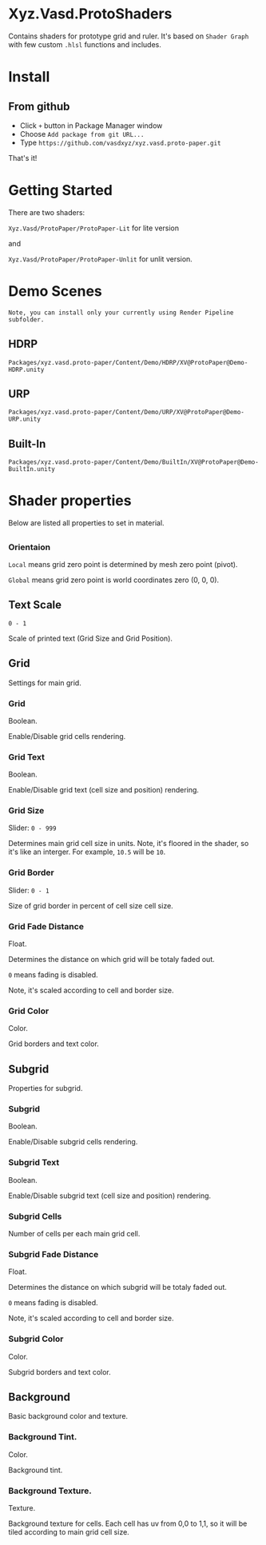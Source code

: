 # Xyz.Vasd.ProtoShaders
Contains shaders for prototype grid and ruler.
It's based on `Shader Graph` with few custom `.hlsl` functions and includes.

# Install
## From github

- Click `+` button in Package Manager window
- Choose `Add package from git URL...`
- Type `https://github.com/vasdxyz/xyz.vasd.proto-paper.git`

That's it!

# Getting Started
There are two shaders:

`Xyz.Vasd/ProtoPaper/ProtoPaper-Lit` for lite version

and 

`Xyz.Vasd/ProtoPaper/ProtoPaper-Unlit` for unlit version.

# Demo Scenes
```
Note, you can install only your currently using Render Pipeline subfolder.
```
## HDRP
`Packages/xyz.vasd.proto-paper/Content/Demo/HDRP/XV@ProtoPaper@Demo-HDRP.unity`

## URP
`Packages/xyz.vasd.proto-paper/Content/Demo/URP/XV@ProtoPaper@Demo-URP.unity`

## Built-In
`Packages/xyz.vasd.proto-paper/Content/Demo/BuiltIn/XV@ProtoPaper@Demo-BuiltIn.unity`

# Shader properties
Below are listed all properties to set in material.

##
### Orientaion
`Local` means grid zero point is determined by mesh zero point (pivot).

`Global` means grid zero point is world coordinates zero (0, 0, 0).

## Text Scale
`0 - 1`

Scale of printed text (Grid Size and Grid Position).

## Grid
Settings for main grid.

### Grid
Boolean.

Enable/Disable grid cells rendering.

### Grid Text
Boolean.

Enable/Disable grid text (cell size and position) rendering.

### Grid Size
Slider: `0 - 999`

Determines main grid cell size in units.
Note, it's floored in the shader, so it's like an interger. 
For example, `10.5` will be `10`.

### Grid Border
Slider: `0 - 1`

Size of grid border in percent of cell size cell size.

### Grid Fade Distance
Float.

Determines the distance on which grid will be totaly faded out.

`0` means fading is disabled.

Note, it's scaled according to cell and border size.

### Grid Color
Color.

Grid borders and text color.

## Subgrid
Properties for subgrid.

### Subgrid
Boolean.

Enable/Disable subgrid cells rendering.

### Subgrid Text
Boolean.

Enable/Disable subgrid text (cell size and position) rendering.

### Subgrid Cells
Number of cells per each main grid cell.

### Subgrid Fade Distance
Float.

Determines the distance on which subgrid will be totaly faded out.

`0` means fading is disabled.

Note, it's scaled according to cell and border size.

### Subgrid Color
Color.

Subgrid borders and text color.

## Background
Basic background color and texture.

### Background Tint.
Color.

Background tint.

### Background Texture.
Texture.

Background texture for cells.
Each cell has uv from 0,0 to 1,1, so it will be tiled according to main grid cell size.
